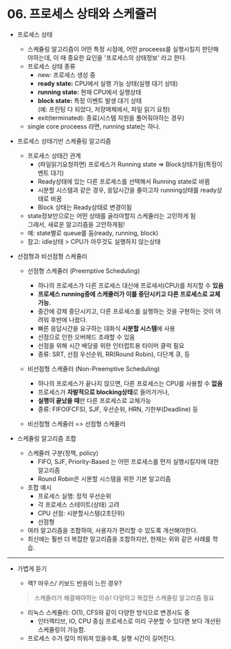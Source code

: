 # 06. 프로세스 상태와 스케쥴러
- 프로세스 상태
    - 스케쥴링 알고리즘이 어떤 특정 시점에, 어떤 proceess를 실행시킬지 판단해야하는데, 이 때 중요한 요인을 '프로세스의 상태정보' 라고 한다.
    - 프로세스 상태 종류
        - new: 프로세스 생성 중
        - **ready state:** CPU에서 실행 가능 상태(실행 대기 상태)
        - **running state:** 현재 CPU에서 실행상태
        - **block state:** 특정 이벤트 발생 대기 상태  
        (예: 프린팅 다 되었다, 저장매체에서, 파일 읽기 요청)
        - exit(terminated): 종료(시스템 자원을 풀어줘야하는 경우)
    - single core proceess 라면, running state는 하나.

- 프로세스 상태기반 스케쥴링 알고리즘
    - 프로세스 상태간 관계
        - (파일읽기요청하면) 프로세스가 Running state => Block상태가됨(특정이벤트 대기)
        - Ready상태에 있는 다른 프로세스를 선택해서 Running state로 바뀜
        - 시분할 시스템과 같은 경우, 응답시간을 줄이고자 running상태를 ready상태로 바꿈
        - Block 상태는 Ready상태로 변경이됨
    - state정보만으로는 어떤 상태를 골라야할지 스케쥴러는 고민하게 됨  
      그래서, 새로운 알고리즘을 고안하게됨!
    - 예: state별로 queue를 둠(ready, running, block)
    - 참고: idle상태 > CPU가 아무것도 실행하지 않는상태

- 선점형과 비선점형 스케쥴러
    - 선점형 스케쥴러 (Preemptive Scheduling)
        - 하나의 프로세스가 다른 프로세스 대신에 프로세서(CPU)를 차지할 수 **있음**
        - **프로세스 running중에 스케쥴러가 이를 중단시키고 다른 프로세스로 교체 가능.**
        - 중간에 강제 중단시키고, 다른 프로세스를 실행하는 것을 구현하는 것이 어려워 후반에 나왔다.
        - 빠른 응답시간을 요구하는 대화식 **시분할 시스템**에 사용
        - 선점으로 인한 오버헤드 초래할 수 있음
        - 선점을 위해 시간 배당을 위한 인터럽트용 타이머 클럭 필요
        - 종류: SRT, 선점 우선순위, RR(Round Robin), 다단계 큐, 등

    - 비선점형 스케쥴러 (Non-Preemptive Scheduling)
        - 하나의 프로세스가 끝나지 않으면, 다른 프로세스는 CPU를 사용할 수 **없음**
        - 프로세스가 **자발적으로 blocking상태**로 들어가거나,
        - **실행이 끝났을 때**만 다른 프로세스로 교체가능
        - 종류: FIFO(FCFS), SJF, 우선순위, HRN, 기한부(Deadline) 등

    - 비선점형 스케쥴러 => 선점형 스케쥴러

- 스케쥴링 알고리즘 조합
    - 스케쥴러 구분(정책, policy)
        - FIFO, SJF, Priority-Based 는 어떤 프로세스를 먼저 실행시킬지에 대한 알고리즘
        - Round Robin은 시분할 시스템을 위한 기본 알고리즘
    - 조합 예시
        - 프로세스 실행: 정적 우선순위 
        - 각 프로세스 스테이트(상태) 고려 
        - CPU 선점: 시분할시스템(2초단위)
        - 선점형
    - 여러 알고리즘을 조합하여, 사용자가 편리할 수 있도록 개선해야한다.
    - 최신에는 훨씬 더 복잡한 알고리즘을 조합하지만, 현재는 위와 같은 사례를 학습.

---

- 가볍게 듣기
    * 랙? 마우스/ 키보드 반응이 느린 경우?
    > 스케쥴러가 해결해야하는 이슈! 
    > 다양하고 복잡한 스케쥴링 알고리즘 필요  
    * 리눅스 스케쥴러: O(1), CFS와 같이 다양한 방식으로 변경시도 중
        - 인터렉티브, IO, CPU 중심 프로세스로 미리 구분할 수 있다면 보다 개선된 스케쥴링이 가능함.  

    - 프로세스 수가 많이 띄워져 있을수록, 실행 시간이 길어진다.

